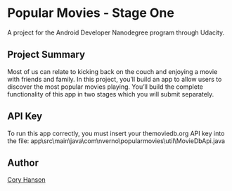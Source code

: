 # Popular Movies - Stage One
A project for the Android Developer Nanodegree program through Udacity.

## Project Summary
Most of us can relate to kicking back on the couch and enjoying a movie with friends and family.
In this project, you’ll build an app to allow users to discover the most popular movies playing.
You’ll build the complete functionality of this app in two stages which you will submit separately.

## API Key
To run this app correctly, you must insert your themoviedb.org API key into the file:
app\src\main\java\com\nverno\popularmovies\util\MovieDbApi.java

## Author
[Cory Hanson](https://coryhanson.us)